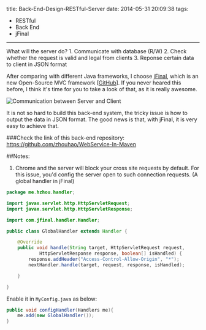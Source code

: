 title: Back-End-Design-RESTful-Server
date: 2014-05-31 20:09:38
tags:
 - RESTful
 - Back End
 - jFinal
---
What will the server do?
    1. Communicate with database (R/W)
    2. Check whether the request is valid and legal from clients
    3. Reponse certain data to client in JSON format

After comparing with different Java frameworks, I choose [jFinal](http://jfinal.com/), which is an new Open-Source MVC framework [[GitHub](https://github.com/jfinal/jfinal)]. If you never heared this before, I think it's time for you to take a look of that, as it is really awesome.
<!-- more -->

![Communication between Server and Client](http://zhouhao.u.qiniudn.com/ServerUML.png)

It is not so hard to build this back-end system, the tricky issue is how to output the data in JSON format. The good news is that, with jFinal, it is very easy to achieve that.

###Check the link of this back-end repository: https://github.com/zhouhao/WebService-In-Maven

##Notes:
1. Chrome and the server will block your cross site requests by default. For this issue, you'd config the server open to such connection requests. (A global handler in jFinal)

```java
package me.hzhou.handler;

import javax.servlet.http.HttpServletRequest;
import javax.servlet.http.HttpServletResponse;

import com.jfinal.handler.Handler;

public class GlobalHandler extends Handler {

    @Override
    public void handle(String target, HttpServletRequest request,
            HttpServletResponse response, boolean[] isHandled) {
        response.addHeader("Access-Control-Allow-Origin", "*");
        nextHandler.handle(target, request, response, isHandled);

    }

}
```

Enable it in `MyConfig.java` as below:

```java
public void configHandler(Handlers me){
    me.add(new GlobalHandler());
}
```
